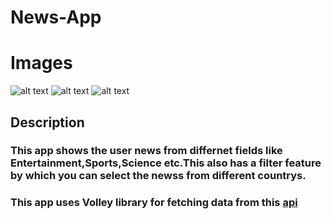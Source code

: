 # News-App

# Images
![alt text](https://github.com/priyansh-design/News-App/blob/main/pics/image%201.jfif=50x50)
![alt text](https://github.com/priyansh-design/News-App/blob/main/pics/image%202.jfif=50x50)
![alt text](https://github.com/priyansh-design/News-App/blob/main/pics/image%203.jfif=50x50)


## Description

### This app shows the user news from differnet fields like Entertainment,Sports,Science etc.This also has a filter feature by which you can select the newss from different countrys.

### This app uses Volley library for fetching data from this [api](https://saurav.tech/NewsAPI/)
